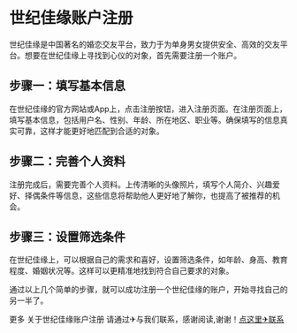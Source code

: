 # 世纪佳缘账户注册

世纪佳缘是中国著名的婚恋交友平台，致力于为单身男女提供安全、高效的交友平台。想要在世纪佳缘上寻找到心仪的对象，首先需要注册一个账户。

## 步骤一：填写基本信息

在世纪佳缘的官方网站或App上，点击注册按钮，进入注册页面。在注册页面上，填写基本信息，包括用户名、性别、年龄、所在地区、职业等。确保填写的信息真实可靠，这样才能更好地匹配到合适的对象。

## 步骤二：完善个人资料

注册完成后，需要完善个人资料。上传清晰的头像照片，填写个人简介、兴趣爱好、择偶条件等信息，这些信息将帮助他人更好地了解你，也提高了被推荐的机会。

## 步骤三：设置筛选条件

在世纪佳缘上，可以根据自己的需求和喜好，设置筛选条件，如年龄、身高、教育程度、婚姻状况等。这样可以更精准地找到符合自己要求的对象。

通过以上几个简单的步骤，就可以成功注册一个世纪佳缘的账户，开始寻找自己的另一半了。

更多 关于世纪佳缘账户注册 请通过✈与我们联系，感谢阅读,谢谢！[点这里✈联系](https://ads.k02.cc)